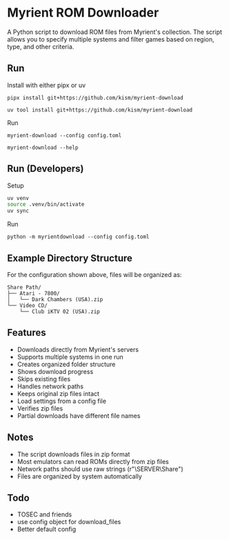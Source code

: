 # Myrient ROM Downloader

A Python script to download ROM files from Myrient's collection. The script allows you to specify multiple systems and filter games based on region, type, and other criteria.

## Run

Install with either pipx or uv

`pipx install git+https://github.com/kism/myrient-download`

`uv tool install git+https://github.com/kism/myrient-download`

Run

`myrient-download --config config.toml`

`myrient-download --help`

## Run (Developers)

Setup

```bash
uv venv
source .venv/bin/activate
uv sync
```

Run

`python -m myrientdownload --config config.toml`

## Example Directory Structure

For the configuration shown above, files will be organized as:

```text
Share Path/
├── Atari - 7800/
│   └── Dark Chambers (USA).zip
└── Video CD/
    └── Club iKTV 02 (USA).zip
```

## Features

- Downloads directly from Myrient's servers
- Supports multiple systems in one run
- Creates organized folder structure
- Shows download progress
- Skips existing files
- Handles network paths
- Keeps original zip files intact
- Load settings from a config file
- Verifies zip files
- Partial downloads have different file names

## Notes

- The script downloads files in zip format
- Most emulators can read ROMs directly from zip files
- Network paths should use raw strings (r"\\SERVER\Share")
- Files are organized by system automatically

## Todo

- TOSEC and friends
- use config object for download_files
- Better default config
